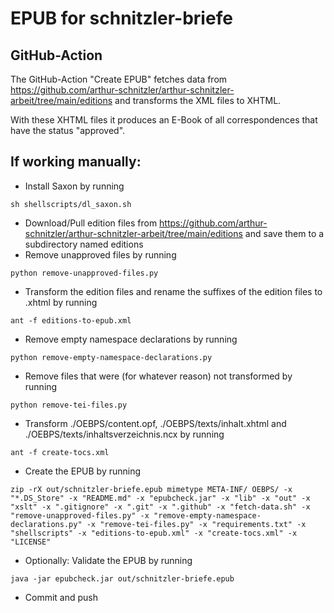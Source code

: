 # EPUB for schnitzler-briefe

## GitHub-Action

The GitHub-Action "Create EPUB" fetches data from https://github.com/arthur-schnitzler/arthur-schnitzler-arbeit/tree/main/editions and transforms the XML files to XHTML.

With these XHTML files it produces an E-Book of all correspondences that have the status "approved".

## If working manually:

- Install Saxon by running
```
sh shellscripts/dl_saxon.sh
```
- Download/Pull edition files from https://github.com/arthur-schnitzler/arthur-schnitzler-arbeit/tree/main/editions and save them to a subdirectory named editions
- Remove unapproved files by running
```
python remove-unapproved-files.py
```
- Transform the edition files and rename the suffixes of the edition files to .xhtml by running
```
ant -f editions-to-epub.xml
```
- Remove empty namespace declarations by running
```
python remove-empty-namespace-declarations.py
```
- Remove files that were (for whatever reason) not transformed by running
```
python remove-tei-files.py
```
- Transform ./OEBPS/content.opf, ./OEBPS/texts/inhalt.xhtml and ./OEBPS/texts/inhaltsverzeichnis.ncx by running
```
ant -f create-tocs.xml
```
- Create the EPUB by running
```
zip -rX out/schnitzler-briefe.epub mimetype META-INF/ OEBPS/ -x "*.DS_Store" -x "README.md" -x "epubcheck.jar" -x "lib" -x "out" -x "xslt" -x ".gitignore" -x ".git" -x ".github" -x "fetch-data.sh" -x "remove-unapproved-files.py" -x "remove-empty-namespace-declarations.py" -x "remove-tei-files.py" -x "requirements.txt" -x "shellscripts" -x "editions-to-epub.xml" -x "create-tocs.xml" -x "LICENSE"
```
- Optionally: Validate the EPUB by running
```
java -jar epubcheck.jar out/schnitzler-briefe.epub
```
- Commit and push
